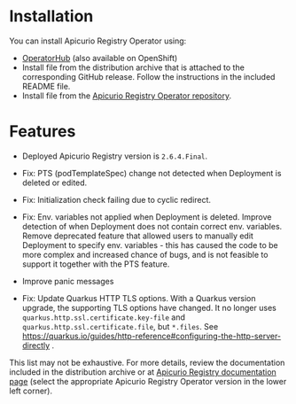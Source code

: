 # Installation

You can install Apicurio Registry Operator using:

* [OperatorHub](https://operatorhub.io/operator/apicurio-registry) (also available on OpenShift)
* Install file from the distribution archive that is attached to the corresponding GitHub release. Follow the instructions in the included README file.
* Install file from the [Apicurio Registry Operator repository](https://github.com/Apicurio/apicurio-registry-operator/tree/main/install).

# Features

* Deployed Apicurio Registry version is `2.6.4.Final`.

* Fix: PTS (podTemplateSpec) change not detected when Deployment is deleted or edited.

* Fix: Initialization check failing due to cyclic redirect.

* Fix: Env. variables not applied when Deployment is deleted. Improve detection of when Deployment does not contain correct env. variables. Remove deprecated feature that allowed users to manually edit Deployment to specify env. variables - this has caused the code to be more complex and increased chance of bugs, and is not feasible to support it together with the PTS feature.

* Improve panic messages

* Fix: Update Quarkus HTTP TLS options. With a Quarkus version upgrade, the supporting TLS options have changed. It no longer uses `quarkus.http.ssl.certificate.key-file` and `quarkus.http.ssl.certificate.file`, but `*.files`. See https://quarkus.io/guides/http-reference#configuring-the-http-server-directly .

This list may not be exhaustive. For more details, review the documentation included in the distribution archive or at [Apicurio Registry documentation page](https://www.apicur.io/registry/docs/) (select the appropriate Apicurio Registry Operator version in the lower left corner).
